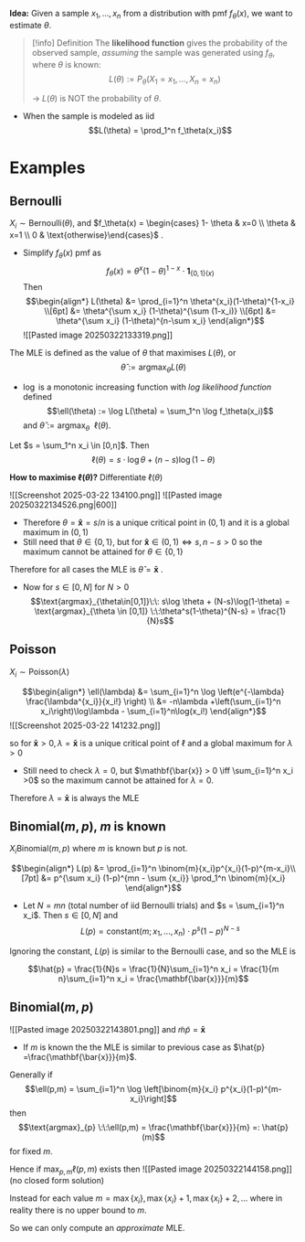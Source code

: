 **Idea:** Given a sample $x_1,...,x_n$ from a distribution with pmf $f_\theta(x)$, we want to estimate $\theta$.

>[!info] Definition
>The **likelihood function** gives the probability of the observed sample, *assuming* the sample was generated using $f_\theta$, where $\theta$ is known:
>$$L(\theta) := P_\theta(X_1=x_1,...,X_n=x_n)$$
>
>-> $L(\theta)$ is NOT the probability of $\theta$. 
>

- When the sample is modeled as iid
$$L(\theta) = \prod_1^n f_\theta(x_i)$$

# Examples

## Bernoulli
$X_i \sim \text{Bernoulli}(\theta)$, and $f_\theta(x) =  \begin{cases} 1- \theta & x=0  \\ \theta & x=1 \\ 0 & \text{otherwise}\end{cases}$ . 

- Simplify $f_\theta(x)$ pmf as
	$$f_\theta(x) = \theta^x(1-\theta)^{1-x} \cdot \mathbf{1}_{\{0,1\}(x)}$$
Then 
$$\begin{align*}
L(\theta) &= \prod_{i=1}^n \theta^{x_i}(1-\theta)^{1-x_i} \\[6pt]
&= \theta^{\sum x_i} (1-\theta)^{\sum (1-x_i)} \\[6pt]
&= \theta^{\sum x_i} (1-\theta)^{n-\sum x_i}
\end{align*}$$
![[Pasted image 20250322133319.png]]

The MLE is defined as the value of $\theta$ that maximises $L(\theta)$, or
$$\hat{\theta}:= \text{argmax}_\theta L(\theta)$$
- $\log$ is a monotonic increasing function with *log likelihood function* defined
$$\ell(\theta) := \log L(\theta) = \sum_1^n \log f_\theta(x_i)$$
and $\hat{\theta}:= \text{argmax}_\theta \:\:\ell(\theta)$.



Let $s = \sum_1^n x_i \in [0,n]$. Then
$$\ell(\theta) = s \cdot \log \theta + (n-s)\log(1-\theta)$$

**How to maximise $\ell(\theta)$?** Differentiate $\ell(\theta)$
 
![[Screenshot 2025-03-22 134100.png]]
![[Pasted image 20250322134526.png|600]]

- Therefore $\theta = \mathbf{\hat{x}} = s/n$ is a unique critical point in $(0,1)$ and it is a global maximum in $(0,1)$
- Still need that $\theta \in \{0,1\}$, but for $\mathbf{\hat{x}} \in (0,1) \iff s,n-s > 0$ so the maximum cannot be attained for $\theta \in \{0,1\}$  

Therefore for all cases the MLE is $\hat{\theta} = \mathbf{\bar{x}}$ .

- Now for $s \in [0,N]$ for $N>0$
$$\text{argmax}_{\theta\in[0,1]}\:\: s\log \theta + (N-s)\log(1-\theta) = \text{argmax}_{\theta \in [0,1]} \:\:\theta^s(1-\theta)^{N-s} = \frac{1}{N}s$$

## Poisson
$X_i \sim \text{Poisson}(\lambda)$ 

$$\begin{align*}
\ell(\lambda) &= \sum_{i=1}^n \log \left(e^{-\lambda} \frac{\lambda^{x_i}}{x_i!} \right) \\
&= -n\lambda +\left(\sum_{i=1}^n x_i\right)\log\lambda - \sum_{i=1}^n\log(x_i!) 
\end{align*}$$
![[Screenshot 2025-03-22 141232.png]]

so for $\mathbf{\bar{x}}> 0, \lambda =\mathbf{\bar{x}}$ is a unique critical point of $\ell$ and a global maximum for $\lambda >0$

- Still need to check $\lambda = 0$, but $\mathbf{\bar{x}} > 0 \iff \sum_{i=1}^n x_i >0$ so the maximum cannot be attained for $\lambda = 0$. 

Therefore $\lambda =\mathbf{\bar{x}}$ is always the MLE

## Binomial$(m,p)$, $m$ is known
$X_i \text{Binomial}(m,p)$ where $m$ is known but $p$ is not.

$$\begin{align*}
L(p) &= \prod_{i=1}^n \binom{m}{x_i}p^{x_i}(1-p)^{m-x_i}\\[7pt]
&= p^{\sum x_i} (1-p)^{mn - \sum {x_i}} \prod_1^n \binom{m}{x_i}
\end{align*}$$

- Let $N = mn$ (total number of iid Bernoulli trials) and $s = \sum_{i=1}^n x_i$. Then $s \in [0,N]$ and 
	$$L(p) = \text{constant}(m;x_1,...,x_n) \cdot p^s(1-p)^{N-s}$$

Ignoring the constant, $L(p)$ is similar to the Bernoulli case, and so the MLE is 

$$\hat{p} = \frac{1}{N}s = \frac{1}{N}\sum_{i=1}^n x_i = \frac{1}{m n}\sum_{i=1}^n x_i = \frac{\mathbf{\bar{x}}}{m}$$
## Binomial$(m,p)$

![[Pasted image 20250322143801.png]]
and $\tilde{m}\tilde{p} = \mathbf{\bar{x}}$ 

- If $m$ is known the the MLE is similar to previous case as $\hat{p} =\frac{\mathbf{\bar{x}}}{m}$. 

Generally if
$$\ell(p,m) = \sum_{i=1}^n \log \left[\binom{m}{x_i} p^{x_i}(1-p)^{m-x_i}\right]$$
then 
$$\text{argmax}_{p} \:\:\ell(p,m) = \frac{\mathbf{\bar{x}}}{m} =: \hat{p}(m)$$ for fixed $m$.

Hence if $\max_{p,m} \ell(p,m)$ exists then 
![[Pasted image 20250322144158.png]]
(no closed form solution)

Instead for each value $m = \max\{x_i\},  \max\{x_i\}+1,  \max\{x_i\}+2,...$ 
where in reality there is no upper bound to $m$.

So we can only compute an *approximate* MLE.